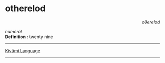 
# otherelod

<div align="right"><i>oθerelod</i></div>

*numeral*  
**Definition :** twenty nine  

---

[Kivümi Language](../README.md)

---
